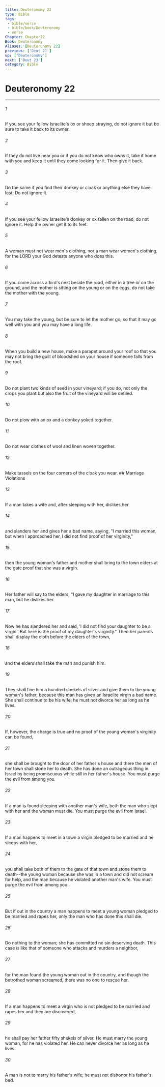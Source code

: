 ```yaml
---
title: Deuteronomy 22
type: Bible
tags:
 - bible/verse
 - bible/book/Deuteronomy
 - verse
Chapter: Chapter22
Book: Deuteronomy
Aliases: [Deuteronomy 22]
previous: ['Deut 21']
up: ['Deuteronomy']
next: ['Deut 23']
category: Bible
---
```

# Deuteronomy 22

***


###### 1 
If you see your fellow Israelite's ox or sheep straying, do not ignore it but be sure to take it back to its owner. 

###### 2 
If they do not live near you or if you do not know who owns it, take it home with you and keep it until they come looking for it. Then give it back. 

###### 3 
Do the same if you find their donkey or cloak or anything else they have lost. Do not ignore it. 

###### 4 
If you see your fellow Israelite's donkey or ox fallen on the road, do not ignore it. Help the owner get it to its feet. 

###### 5 
A woman must not wear men's clothing, nor a man wear women's clothing, for the LORD your God detests anyone who does this. 

###### 6 
If you come across a bird's nest beside the road, either in a tree or on the ground, and the mother is sitting on the young or on the eggs, do not take the mother with the young. 

###### 7 
You may take the young, but be sure to let the mother go, so that it may go well with you and you may have a long life. 

###### 8 
When you build a new house, make a parapet around your roof so that you may not bring the guilt of bloodshed on your house if someone falls from the roof. 

###### 9 
Do not plant two kinds of seed in your vineyard; if you do, not only the crops you plant but also the fruit of the vineyard will be defiled. 

###### 10 
Do not plow with an ox and a donkey yoked together. 

###### 11 
Do not wear clothes of wool and linen woven together. 

###### 12 
Make tassels on the four corners of the cloak you wear. ## Marriage Violations 

###### 13 
If a man takes a wife and, after sleeping with her, dislikes her 

###### 14 
and slanders her and gives her a bad name, saying, "I married this woman, but when I approached her, I did not find proof of her virginity," 

###### 15 
then the young woman's father and mother shall bring to the town elders at the gate proof that she was a virgin. 

###### 16 
Her father will say to the elders, "I gave my daughter in marriage to this man, but he dislikes her. 

###### 17 
Now he has slandered her and said, 'I did not find your daughter to be a virgin.' But here is the proof of my daughter's virginity." Then her parents shall display the cloth before the elders of the town, 

###### 18 
and the elders shall take the man and punish him. 

###### 19 
They shall fine him a hundred shekels of silver and give them to the young woman's father, because this man has given an Israelite virgin a bad name. She shall continue to be his wife; he must not divorce her as long as he lives. 

###### 20 
If, however, the charge is true and no proof of the young woman's virginity can be found, 

###### 21 
she shall be brought to the door of her father's house and there the men of her town shall stone her to death. She has done an outrageous thing in Israel by being promiscuous while still in her father's house. You must purge the evil from among you. 

###### 22 
If a man is found sleeping with another man's wife, both the man who slept with her and the woman must die. You must purge the evil from Israel. 

###### 23 
If a man happens to meet in a town a virgin pledged to be married and he sleeps with her, 

###### 24 
you shall take both of them to the gate of that town and stone them to death--the young woman because she was in a town and did not scream for help, and the man because he violated another man's wife. You must purge the evil from among you. 

###### 25 
But if out in the country a man happens to meet a young woman pledged to be married and rapes her, only the man who has done this shall die. 

###### 26 
Do nothing to the woman; she has committed no sin deserving death. This case is like that of someone who attacks and murders a neighbor, 

###### 27 
for the man found the young woman out in the country, and though the betrothed woman screamed, there was no one to rescue her. 

###### 28 
If a man happens to meet a virgin who is not pledged to be married and rapes her and they are discovered, 

###### 29 
he shall pay her father fifty shekels of silver. He must marry the young woman, for he has violated her. He can never divorce her as long as he lives. 

###### 30 
A man is not to marry his father's wife; he must not dishonor his father's bed. 
